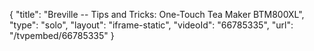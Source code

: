 {
    "title": "Breville -- Tips and Tricks: One-Touch Tea Maker BTM800XL",
    "type": "solo",
    "layout": "iframe-static",
    "videoId": "66785335",
    "url": "\/tvpembed\/66785335"
}